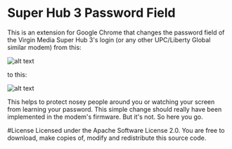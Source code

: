 # Super Hub 3 Password Field
This is an extension for Google Chrome that changes the password field of the Virgin Media Super Hub 3's login (or any other UPC/Liberty Global similar modem) from this:

![alt text](https://raw.githubusercontent.com/starsky135/Super-Hub-3-Password-Field/master/exampleimgs/insecure.PNG)

to this:

![alt text](https://raw.githubusercontent.com/starsky135/Super-Hub-3-Password-Field/master/exampleimgs/secure.PNG)

This helps to protect nosey people around you or watching your screen from learning your password. This simple change should really have been implemented in the modem's firmware. But it's not. So here you go.

#License
Licensed under the Apache Software License 2.0. You are free to download, make copies of, modify and redistribute this source code.

